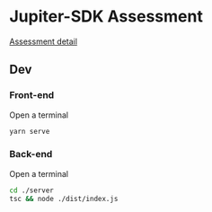 # Jupiter-SDK Assessment

[Assessment detail](./jupiter-sdk-assessment.md)

## Dev

### Front-end

Open a terminal

```sh
yarn serve
```

### Back-end

Open a terminal

```sh
cd ./server
tsc && node ./dist/index.js
```
